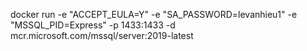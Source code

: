 docker run -e "ACCEPT_EULA=Y" -e "SA_PASSWORD=levanhieu1" -e "MSSQL_PID=Express" -p 1433:1433 -d mcr.microsoft.com/mssql/server:2019-latest 